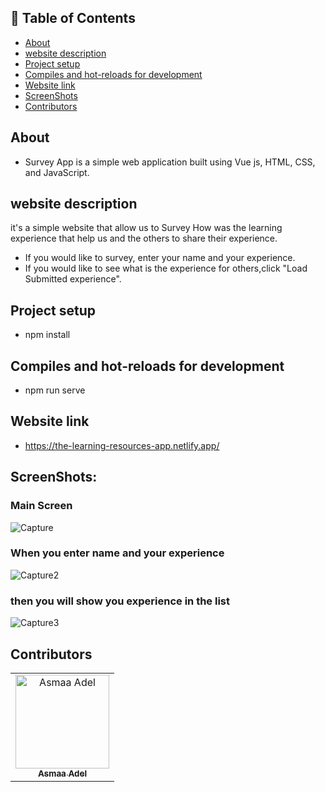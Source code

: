 ## 📝 Table of Contents

- [About](#about)
- [website description](#website-description)
- [Project setup](#Project-setup)
- [Compiles and hot-reloads for development](#Compiles-and-hot-reloads-for-development)
- [Website link](#link)
- [ScreenShots](#screen-shots)
- [Contributors](#Contributors)

## About <a name = "about"></a>
- Survey App is a simple web application built using Vue js, HTML, CSS, and JavaScript.

## website description <a name = "website-description"></a>

it's a simple website that allow us to Survey How was the learning experience that help us and the others to share their experience.
- If you would like to survey, enter your name and your experience.
- If you would like to see what is the experience for others,click "Load Submitted experience".

## Project setup <a name = "Project-setup"></a>
- npm install

## Compiles and hot-reloads for development <a name = "Compiles-and-hot-reloads-for-development"></a>
- npm run serve

## Website link <a name = "link"></a>

- https://the-learning-resources-app.netlify.app/

 ## ScreenShots: <a name = "screen-shots"></a>
<h3 align='left'>Main Screen</h3>

![Capture](https://user-images.githubusercontent.com/88618793/184736847-2be7cb30-83e6-4863-9de7-647e97caa97c.PNG)

 <h3 align='left'>When you enter name and your experience</h3>

![Capture2](https://user-images.githubusercontent.com/88618793/184737248-9157ff99-4907-4b5e-9788-1315762717b6.PNG)

<h3 align='left'>then you will show you experience in the list</h3>

![Capture3](https://user-images.githubusercontent.com/88618793/184737572-009f2711-dfd1-4473-a710-12bf23c40bb3.PNG)

## Contributors <a name = "Contributors"></a>

<table>
  <tr>
    <td align="center">
    <a href="https://github.com/asmaaadel0" target="_black">
    <img src="https://avatars.githubusercontent.com/u/88618793?s=400&u=886a14dc5ef5c205a8e51942efe9665ed8fd4717&v=4" width="150px;" alt="Asmaa Adel"/>
    <br />
    <sub><b>Asmaa Adel</b></sub></a>
    
  </tr>
 </table>






